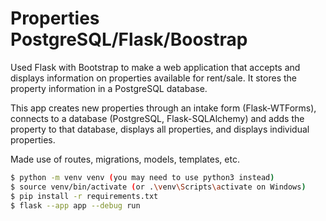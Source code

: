 # Properties PostgreSQL/Flask/Boostrap

Used Flask with Bootstrap to make a web application that accepts and displays information on properties available for rent/sale. It stores the property information in a PostgreSQL database.

This app creates new properties through an intake form (Flask-WTForms), connects to a database (PostgreSQL, Flask-SQLAlchemy) and adds the property to that database, displays all properties, and displays individual properties.

Made use of routes, migrations, models, templates, etc.

```bash
$ python -m venv venv (you may need to use python3 instead)
$ source venv/bin/activate (or .\venv\Scripts\activate on Windows)
$ pip install -r requirements.txt
$ flask --app app --debug run
```
